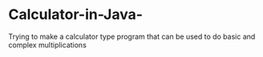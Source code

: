 # Calculator-in-Java-
Trying to make a calculator type program that can be used to do basic and complex multiplications 
